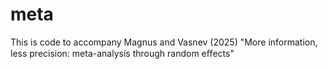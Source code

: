 # meta
This is code to accompany Magnus and Vasnev (2025) "More information, less precision: meta-analysis through random eﬀects"
